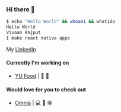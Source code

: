 ### Hi there 👋

<!--
**vivaanxr/vivaanxr** is a ✨ _special_ ✨ repository because its `README.md` (this file) appears on your GitHub profile.

Here are some ideas to get you started:

- 🔭 I’m currently working on ...
- 🌱 I’m currently learning ...
- 👯 I’m looking to collaborate on ...
- 🤔 I’m looking for help with ...
- 💬 Ask me about ...
- 📫 How to reach me: ...
- 😄 Pronouns: ...
- ⚡ Fun fact: ...
-->

```bash
$ echo "Hello World" && whoami && whatido
Hello World
Vivaan Rajput
I make react native apps
```

 My  [LinkedIn](https://www.linkedin.com/in/vivaan-rajput-39882418a/)

#### Currently I'm working on
- [YU Food](https://github.com/vivaanxr/YU-Food) | 📲 

#### Would love for you to check out
- [Omnia](https://github.com/vivaanxr/Omnia) | 💻 📲 🕸
  
  </details>
</details>






